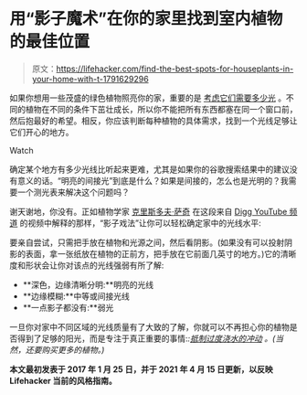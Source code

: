 # 用“影子魔术”在你的家里找到室内植物的最佳位置

> 原文：<https://lifehacker.com/find-the-best-spots-for-houseplants-in-your-home-with-t-1791629296>

如果你想用一些茂盛的绿色植物照亮你的家，重要的是 [考虑它们需要多少光](http://lifehacker.com/the-best-low-maintenance-pet-friendly-houseplants-1773512170#_ga=1.74170642.1667622160.1441735094) 。不同的植物在不同的条件下茁壮成长，所以你不能把所有东西都塞在同一个窗口前，然后抱最好的希望。相反，你应该判断每种植物的具体需求，找到一个光线足够让它们开心的地方。

Watch

确定某个地方有多少光线比听起来更难，尤其是如果你的谷歌搜索结果中的建议没有意义的话。“明亮的间接光”到底是什么？如果是间接的，怎么也是光明的？我需要一个测光表来解决这个问题吗？

谢天谢地，你没有。正如植物学家 [克里斯多夫·萨奇](https://www.linkedin.com/in/christopher-satch-45ab3a9a) 在这段来自 [Digg YouTube 频道](https://www.youtube.com/channel/UC5-oVsRPiz6Edf2A6Pj9JNQ) 的视频中解释的那样，“影子戏法”让你可以轻松确定家中的光线水平:

要亲自尝试，只需把手放在植物和光源之间，然后看阴影。(如果没有可以投射阴影的表面，拿一张纸放在植物的正前方，把手放在它前面几英寸的地方。)它的清晰度和形状会让你对该点的光线强弱有所了解:

*   **深色，边缘清晰分明:**明亮的光线
*   **边缘模糊:**中等或间接光线
*   **一点影子都没有:**弱光

一旦你对家中不同区域的光线质量有了大致的了解，你就可以不再担心你的植物是否得到了足够的阳光，而是专注于真正重要的事情:*:[抵制过度浇水的冲动](https://lifehacker.com/why-you-keep-killing-your-plants-and-what-to-do-about-i-1778545598) 。(当然，还要购买更多的植物。)*

**本文最初发表于 2017 年 1 月 25 日，并于 2021 年 4 月 15 日更新，以反映 Lifehacker 当前的风格指南。**